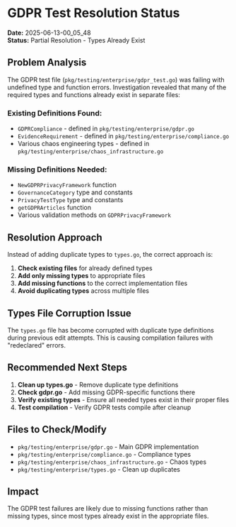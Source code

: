 # GDPR Test Resolution Status

**Date:** 2025-06-13-00_05_48  
**Status:** Partial Resolution - Types Already Exist

## Problem Analysis

The GDPR test file (`pkg/testing/enterprise/gdpr_test.go`) was failing with undefined type and function errors. Investigation revealed that many of the required types and functions already exist in separate files:

### Existing Definitions Found:
- `GDPRCompliance` - defined in `pkg/testing/enterprise/gdpr.go`
- `EvidenceRequirement` - defined in `pkg/testing/enterprise/compliance.go`
- Various chaos engineering types - defined in `pkg/testing/enterprise/chaos_infrastructure.go`

### Missing Definitions Needed:
- `NewGDPRPrivacyFramework` function
- `GovernanceCategory` type and constants
- `PrivacyTestType` type and constants  
- `getGDPRArticles` function
- Various validation methods on `GDPRPrivacyFramework`

## Resolution Approach

Instead of adding duplicate types to `types.go`, the correct approach is:

1. **Check existing files** for already defined types
2. **Add only missing types** to appropriate files
3. **Add missing functions** to the correct implementation files
4. **Avoid duplicating types** across multiple files

## Types File Corruption Issue

The `types.go` file has become corrupted with duplicate type definitions during previous edit attempts. This is causing compilation failures with "redeclared" errors.

## Recommended Next Steps

1. **Clean up types.go** - Remove duplicate type definitions
2. **Check gdpr.go** - Add missing GDPR-specific functions there
3. **Verify existing types** - Ensure all needed types exist in their proper files
4. **Test compilation** - Verify GDPR tests compile after cleanup

## Files to Check/Modify

- `pkg/testing/enterprise/gdpr.go` - Main GDPR implementation
- `pkg/testing/enterprise/compliance.go` - Compliance types
- `pkg/testing/enterprise/chaos_infrastructure.go` - Chaos types
- `pkg/testing/enterprise/types.go` - Clean up duplicates

## Impact

The GDPR test failures are likely due to missing functions rather than missing types, since most types already exist in the appropriate files. 
